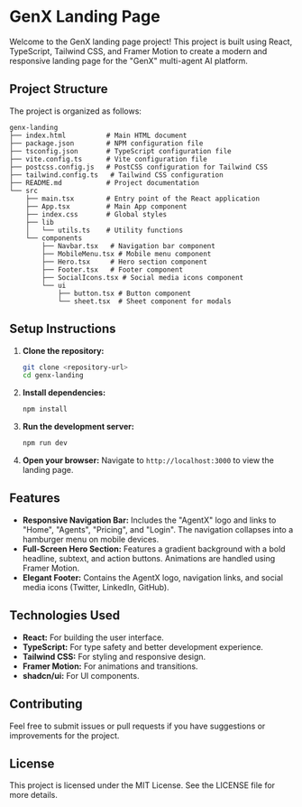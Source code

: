 # GenX Landing Page

Welcome to the GenX landing page project! This project is built using React, TypeScript, Tailwind CSS, and Framer Motion to create a modern and responsive landing page for the "GenX" multi-agent AI platform.

## Project Structure

The project is organized as follows:

```
genx-landing
├── index.html          # Main HTML document
├── package.json        # NPM configuration file
├── tsconfig.json       # TypeScript configuration file
├── vite.config.ts      # Vite configuration file
├── postcss.config.js   # PostCSS configuration for Tailwind CSS
├── tailwind.config.ts   # Tailwind CSS configuration
├── README.md           # Project documentation
└── src
    ├── main.tsx        # Entry point of the React application
    ├── App.tsx         # Main App component
    ├── index.css       # Global styles
    ├── lib
    │   └── utils.ts    # Utility functions
    └── components
        ├── Navbar.tsx   # Navigation bar component
        ├── MobileMenu.tsx # Mobile menu component
        ├── Hero.tsx     # Hero section component
        ├── Footer.tsx   # Footer component
        ├── SocialIcons.tsx # Social media icons component
        └── ui
            ├── button.tsx # Button component
            └── sheet.tsx  # Sheet component for modals
```

## Setup Instructions

1. **Clone the repository:**
   ```bash
   git clone <repository-url>
   cd genx-landing
   ```

2. **Install dependencies:**
   ```bash
   npm install
   ```

3. **Run the development server:**
   ```bash
   npm run dev
   ```

4. **Open your browser:**
   Navigate to `http://localhost:3000` to view the landing page.

## Features

- **Responsive Navigation Bar:** Includes the "AgentX" logo and links to "Home", "Agents", "Pricing", and "Login". The navigation collapses into a hamburger menu on mobile devices.
- **Full-Screen Hero Section:** Features a gradient background with a bold headline, subtext, and action buttons. Animations are handled using Framer Motion.
- **Elegant Footer:** Contains the AgentX logo, navigation links, and social media icons (Twitter, LinkedIn, GitHub).

## Technologies Used

- **React:** For building the user interface.
- **TypeScript:** For type safety and better development experience.
- **Tailwind CSS:** For styling and responsive design.
- **Framer Motion:** For animations and transitions.
- **shadcn/ui:** For UI components.

## Contributing

Feel free to submit issues or pull requests if you have suggestions or improvements for the project.

## License

This project is licensed under the MIT License. See the LICENSE file for more details.